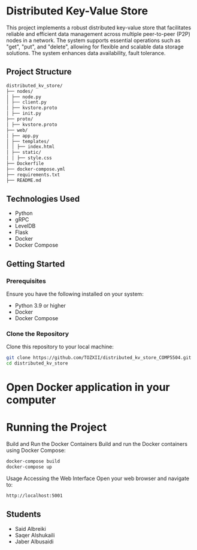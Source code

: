 # Distributed Key-Value Store

This project implements a robust distributed key-value store that facilitates reliable and efficient data management across multiple peer-to-peer (P2P) nodes in a network. The system supports essential operations such as "get", "put", and "delete", allowing for flexible and scalable data storage solutions. The system enhances data availability, fault tolerance.


## Project Structure
```bash
distributed_kv_store/
├── nodes/
│ ├── node.py
│ ├── client.py
│ ├── kvstore.proto
│ ├── init.py
├── proto/
│ ├── kvstore.proto
├── web/
│ ├── app.py
│ ├── templates/
│ │ ├── index.html
│ ├── static/
│ │ ├── style.css
├── Dockerfile
├── docker-compose.yml
├── requirements.txt
├── README.md
```


## Technologies Used

- Python
- gRPC
- LevelDB
- Flask
- Docker
- Docker Compose

## Getting Started

### Prerequisites

Ensure you have the following installed on your system:

- Python 3.9 or higher
- Docker
- Docker Compose

### Clone the Repository

Clone this repository to your local machine:

```bash
git clone https://github.com/TOZXII/distributed_kv_store_COMP5504.git
cd distributed_kv_store
```

# Open Docker application in your computer


# Running the Project
Build and Run the Docker Containers
Build and run the Docker containers using Docker Compose:

```bash
docker-compose build
docker-compose up
```


Usage
Accessing the Web Interface
Open your web browser and navigate to:
```bash
http://localhost:5001
```

## Students
- Said Albreiki
- Saqer Alshukaili
- Jaber Albusaidi
